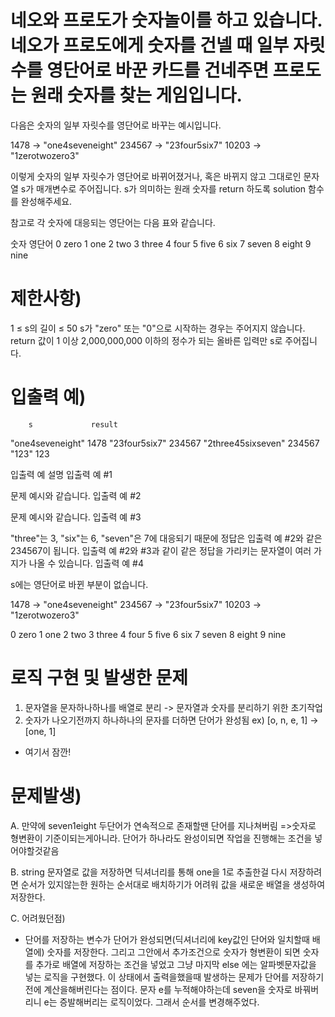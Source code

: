 # 네오와 프로도가 숫자놀이를 하고 있습니다. 네오가 프로도에게 숫자를 건넬 때 일부 자릿수를 영단어로 바꾼 카드를 건네주면 프로도는 원래 숫자를 찾는 게임입니다.

다음은 숫자의 일부 자릿수를 영단어로 바꾸는 예시입니다.

1478 → "one4seveneight"
234567 → "23four5six7"
10203 → "1zerotwozero3"

이렇게 숫자의 일부 자릿수가 영단어로 바뀌어졌거나, 혹은 바뀌지 않고 그대로인 문자열 s가 매개변수로 주어집니다. s가 의미하는 원래 숫자를 return 하도록 solution 함수를 완성해주세요.

참고로 각 숫자에 대응되는 영단어는 다음 표와 같습니다.

숫자    영단어
0    zero
1    one
2    two
3    three
4    four
5    five
6    six
7    seven
8    eight
9    nine

# 제한사항)
1 ≤ s의 길이 ≤ 50
s가 "zero" 또는 "0"으로 시작하는 경우는 주어지지 않습니다.
return 값이 1 이상 2,000,000,000 이하의 정수가 되는 올바른 입력만 s로 주어집니다.

# 입출력 예)
        s             result
"one4seveneight"      1478
"23four5six7"         234567
"2three45sixseven"    234567
"123"                 123

입출력 예 설명
입출력 예 #1

문제 예시와 같습니다.
입출력 예 #2

문제 예시와 같습니다.
입출력 예 #3

"three"는 3, "six"는 6, "seven"은 7에 대응되기 때문에 정답은 입출력 예 #2와 같은 234567이 됩니다.
입출력 예 #2와 #3과 같이 같은 정답을 가리키는 문자열이 여러 가지가 나올 수 있습니다.
입출력 예 #4

s에는 영단어로 바뀐 부분이 없습니다.

1478 → "one4seveneight"
234567 → "23four5six7"
10203 → "1zerotwozero3"

0    zero
1    one
2    two
3    three
4    four
5    five
6    six
7    seven
8    eight
9    nine


# 로직 구현 및 발생한 문제


1. 문자열을 문자하나하나를 배열로 분리 -> 문자열과 숫자를 분리하기 위한 초기작업
2. 숫자가 나오기전까지 하나하나의 문자를 더하면 단어가 완성됨 ex) [o, n, e, 1] -> [one, 1]

* 여기서 잠깐!
# 문제발생)
A. 만약에 seven1eight 두단어가 연속적으로 존재할땐 단어를 지나쳐버림
=>숫자로 형변환이 기준이되는게아니라. 단어가 하나라도 완성이되면 작업을 진행해는 조건을 넣어야할것같음

B. string 문자열로 값을 저장하면 딕셔너리를 통해 one을 1로 추출한걸 다시 저장하려면 순서가 있지않는한
   원하는 순서대로 배치하기가 어려워 값을 새로운 배열을 생성하여 저장한다.

C. 어려웠던점)
- 단어를 저장하는 변수가 단어가 완성되면(딕셔너리에 key값인 단어와 일치할때 배열에) 숫자를 저장한다. 그리고 그안에서 추가조건으로
  숫자가 형변환이 되면 숫자를 추가로 배열에 저장하는 조건을 넣었고 그냥 마지막 else 에는 알파벳문자값을 넣는 로직을 구현했다.
  이 상태에서 출력을했을때 발생하는 문제가 단어를 저장하기전에 계산을해버린다는 점이다.
  문자 e를 누적해야하는데 seven을 숫자로 바꿔버리니 e는 증발해버리는 로직이었다. 그래서 순서를 변경해주었다.

